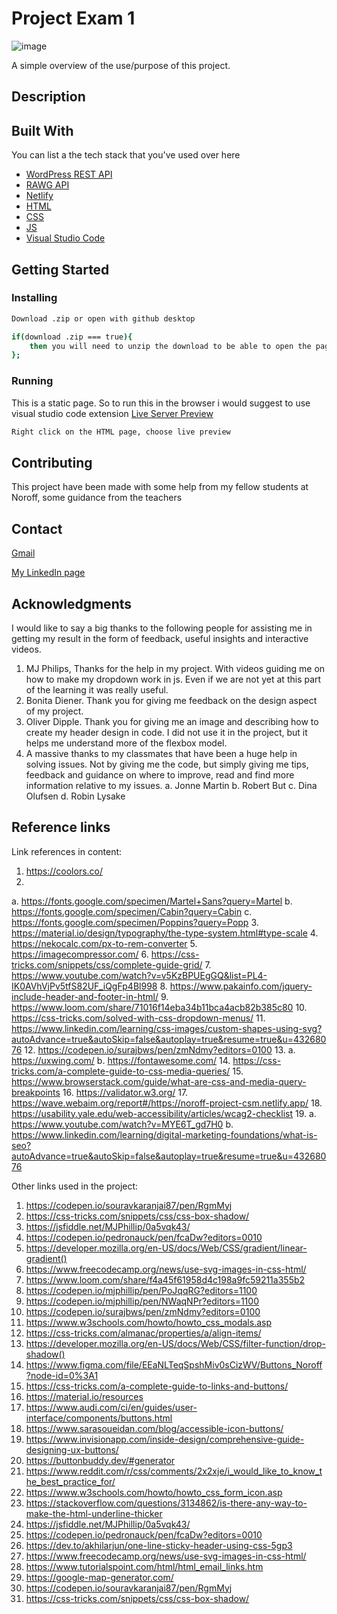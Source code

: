 # Project Exam 1

![image](/app/assets/index-page.png)

A simple overview of the use/purpose of this project.

## Description


## Built With

You can list a the tech stack that you've used over here

- [WordPress REST API](https://developer.wordpress.org/rest-api/)
- [RAWG API]()
- [Netlify](https://www.netlify.com/)
- [HTML](https://en.wikipedia.org/wiki/HTML)
- [CSS](https://en.wikipedia.org/wiki/CSS)
- [JS](https://en.wikipedia.org/wiki/JavaScript)
- [Visual Studio Code](https://code.visualstudio.com/)

## Getting Started

### Installing

```bash
Download .zip or open with github desktop
```

```bash
if(download .zip === true){ 
    then you will need to unzip the download to be able to open the page in the browser.
};
```

### Running

This is a static page. So to run this in the browser i would suggest to use visual studio code extension [Live Server Preview](https://marketplace.visualstudio.com/items?itemName=negokaz.live-server-preview)

```bash
Right click on the HTML page, choose live preview
```

## Contributing

This project have been made with some help from my fellow students at Noroff, some guidance from the teachers

## Contact

[Gmail](christopher.tonnesalnd@gmail.com)

[My LinkedIn page](www.linkedin.com/in/christopher-tønnesland-8926a821a)

## Acknowledgments

I would like to say a big thanks to the following people for assisting me in getting my
result in the form of feedback, useful insights and interactive videos.
1. MJ Philips, Thanks for the help in my project. With videos guiding me on how to
make my dropdown work in js. Even if we are not yet at this part of the learning
it was really useful.
2. Bonita Diener. Thank you for giving me feedback on the design aspect of my
project.
3. Oliver Dipple. Thank you for giving me an image and describing how to create
my header design in code. I did not use it in the project, but it helps me
understand more of the flexbox model.
4. A massive thanks to my classmates that have been a huge help in solving
issues. Not by giving me the code, but simply giving me tips, feedback and
guidance on where to improve, read and find more information relative to my
issues.
a. Jonne Martin
b. Robert But
c. Dina Olufsen
d. Robin Lysake

## Reference links

Link references in content:
1. https://coolors.co/
2.
  a. https://fonts.google.com/specimen/Martel+Sans?query=Martel
  b. https://fonts.google.com/specimen/Cabin?query=Cabin
  c. https://fonts.google.com/specimen/Poppins?query=Popp
3. https://material.io/design/typography/the-type-system.html#type-scale
4. https://nekocalc.com/px-to-rem-converter
5. https://imagecompressor.com/
6. https://css-tricks.com/snippets/css/complete-guide-grid/
7. https://www.youtube.com/watch?v=v5KzBPUEgGQ&list=PL4-IK0AVhVjPv5tfS82UF_iQgFp4Bl998
8. https://www.pakainfo.com/jquery-include-header-and-footer-in-html/
9. https://www.loom.com/share/71016f14eba34b11bca4acb82b385c80
10. https://css-tricks.com/solved-with-css-dropdown-menus/
11. https://www.linkedin.com/learning/css-images/custom-shapes-using-svg?autoAdvance=true&autoSkip=false&autoplay=true&resume=true&u=43268076
12. https://codepen.io/surajbws/pen/zmNdmy?editors=0100
13.
  a. https://uxwing.com/
  b. https://fontawesome.com/
14. https://css-tricks.com/a-complete-guide-to-css-media-queries/
15. https://www.browserstack.com/guide/what-are-css-and-media-query-breakpoints
16. https://validator.w3.org/
17. https://wave.webaim.org/report#/https://noroff-project-csm.netlify.app/
18. https://usability.yale.edu/web-accessibility/articles/wcag2-checklist
19.
  a. https://www.youtube.com/watch?v=MYE6T_gd7H0
  b. https://www.linkedin.com/learning/digital-marketing-foundations/what-is-seo?autoAdvance=true&autoSkip=false&autoplay=true&resume=true&u=43268076


Other links used in the project:
1. https://codepen.io/souravkaranjai87/pen/RgmMyj
2. https://css-tricks.com/snippets/css/css-box-shadow/
3. https://jsfiddle.net/MJPhillip/0a5vqk43/
4. https://codepen.io/pedronauck/pen/fcaDw?editors=0010
5. https://developer.mozilla.org/en-US/docs/Web/CSS/gradient/linear-gradient()
6. https://www.freecodecamp.org/news/use-svg-images-in-css-html/
7. https://www.loom.com/share/f4a45f61958d4c198a9fc59211a355b2
8. https://codepen.io/mjphillip/pen/PoJqqRG?editors=1100
9. https://codepen.io/mjphillip/pen/NWaqNPr?editors=1100
10. https://codepen.io/surajbws/pen/zmNdmy?editors=0100
11. https://www.w3schools.com/howto/howto_css_modals.asp
12. https://css-tricks.com/almanac/properties/a/align-items/
13. https://developer.mozilla.org/en-US/docs/Web/CSS/filter-function/drop-shadow()
14. https://www.figma.com/file/EEaNLTeqSpshMiv0sCizWV/Buttons_Noroff?node-id=0%3A1
15. https://css-tricks.com/a-complete-guide-to-links-and-buttons/
16. https://material.io/resources
17. https://www.audi.com/ci/en/guides/user-interface/components/buttons.html
18. https://www.sarasoueidan.com/blog/accessible-icon-buttons/
19. https://www.invisionapp.com/inside-design/comprehensive-guide-designing-ux-buttons/
20. https://buttonbuddy.dev/#generator
21. https://www.reddit.com/r/css/comments/2x2xje/i_would_like_to_know_the_best_practice_for/
22. https://www.w3schools.com/howto/howto_css_form_icon.asp
23. https://stackoverflow.com/questions/3134862/is-there-any-way-to-make-the-html-underline-thicker
24. https://jsfiddle.net/MJPhillip/0a5vqk43/
25. https://codepen.io/pedronauck/pen/fcaDw?editors=0010
26. https://dev.to/akhilarjun/one-line-sticky-header-using-css-5gp3
27. https://www.freecodecamp.org/news/use-svg-images-in-css-html/
28. https://www.tutorialspoint.com/html/html_email_links.htm
29. https://google-map-generator.com/
30. https://codepen.io/souravkaranjai87/pen/RgmMyj
31. https://css-tricks.com/snippets/css/css-box-shadow/
